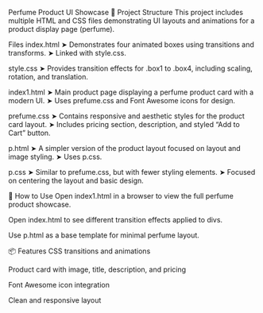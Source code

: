 Perfume Product UI Showcase
📁 Project Structure
This project includes multiple HTML and CSS files demonstrating UI layouts and animations for a product display page (perfume).

Files
index.html
➤ Demonstrates four animated boxes using transitions and transforms.
➤ Linked with style.css.

style.css
➤ Provides transition effects for .box1 to .box4, including scaling, rotation, and translation.

index1.html
➤ Main product page displaying a perfume product card with a modern UI.
➤ Uses prefume.css and Font Awesome icons for design.

prefume.css
➤ Contains responsive and aesthetic styles for the product card layout.
➤ Includes pricing section, description, and styled “Add to Cart” button.

p.html
➤ A simpler version of the product layout focused on layout and image styling.
➤ Uses p.css.

p.css
➤ Similar to prefume.css, but with fewer styling elements.
➤ Focused on centering the layout and basic design.

🚀 How to Use
Open index1.html in a browser to view the full perfume product showcase.

Open index.html to see different transition effects applied to divs.

Use p.html as a base template for minimal perfume layout.

📦 Features
CSS transitions and animations

Product card with image, title, description, and pricing

Font Awesome icon integration

Clean and responsive layout

